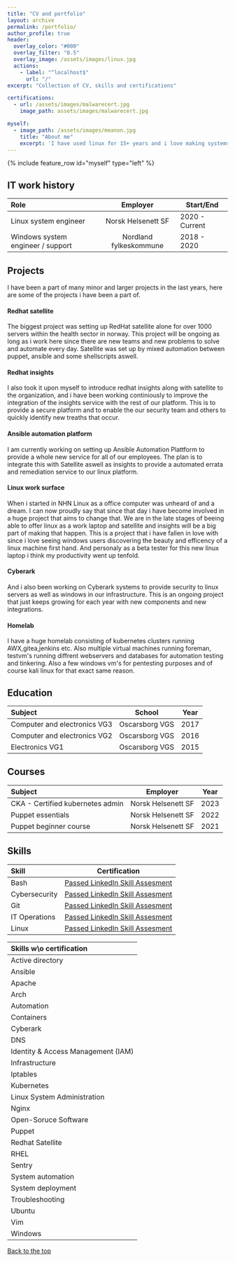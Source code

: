 ```yaml
---
title: "CV and portfolio"
layout: archive
permalink: /portfolio/
author_profile: true
header:
  overlay_color: "#000"
  overlay_filter: "0.5"
  overlay_image: /assets/images/linux.jpg
  actions:
    - label: "^localhost$"
      url: "/"
excerpt: "Collection of CV, skills and certifications"

certifications:
  - url: /assets/images/malwarecert.jpg
    image_path: assets/images/malwarecert.jpg

myself:
  - image_path: /assets/images/meanon.jpg
    title: "About me"
    excerpt: 'I have used linux for 15+ years and i love making systems more efficent, be that my work laptop - or automating mutliple servers using new tech. Only recently i have turned my passion and hobby into my work, but dont let my little work experince fool you for what i am actually capable of. I like to see myself as a person that think out of the box when it comes to working efficent on linux - and i trive in the terminal. Ncurses, shellscripts yes please - if i get a task that revolves clicking in a GUI you can bet money on that the repetative task will be automated one way or the other.'
---
```


{% include feature_row id="myself" type="left" %}

## IT work history

|                Role                |        Employer        |    Start/End    |
| :--------------------------------- | :--------------------: | ----------------|
| Linux system engineer              |   Norsk Helsenett SF   | 2020 - Current  |
| Windows system engineer / support  | Nordland fylkeskommune | 2018 - 2020     |

## Projects
I have been a part of many minor and larger projects in the last years, here are some of the projects i have been a part of.
#### Redhat satellite
The biggest project was setting up RedHat satellite alone for over 1000 servers within the health sector in norway. This project will be ongoing as long as i work here since there are new teams and new problems to solve and automate every day. Satellite was set up by mixed automation between puppet, ansible and some shellscripts aswell.
#### Redhat insights
I also took it upon myself to introduce redhat insights along with satellite to the organization, and i have been working continiously to improve the integration of the insights service with the rest of our platform. This is to provide a secure platform and to enable the our security team and others to quickly identify new treaths that occur.
#### Ansible automation platform
I am currently working on setting up Ansible Automation Plattform to provide a whole new service for all of our employees. The plan is to integrate this with Satellite aswell as insights to provide a automated errata and remediation service to our linux platform.
#### Linux work surface
When i started in NHN Linux as a office computer was unheard of and a dream. I can now proudly say that since that day i have become involved in a huge project that aims to change that. We are in the late stages of beeing able to offer linux as a work laptop and satellite and insights will be a big part of making that happen. This is a project that i have fallen in love with since i love seeing windows users discovering the beauty and efficency of a linux machine first hand. And personaly as a beta tester for this new linux laptop i think my productivity went up tenfold.
#### Cyberark
And i also been working on Cyberark systems to provide security to linux servers as well as windows in our infrastructure. This is an ongoing project that just keeps growing for each year with new components and new integrations.
#### Homelab
I have a huge homelab consisting of kubernetes clusters running AWX,gitea,jenkins etc. Also multiple virtual machines running foreman, testvm's running diffrent webservers and databases for automation testing and tinkering. Also a few windows vm's for pentesting purposes and of course kali linux for that exact same reason.

## Education
| Subject                           | School                 |      Year      |
| :-------------------------------- | :--------------------: | -------------- |
| Computer and electronics VG3      |   Oscarsborg VGS       |      2017      |
| Computer and electronics VG2      |   Oscarsborg VGS       |      2016      |
| Electronics VG1                   |   Oscarsborg VGS       |      2015      |


## Courses
| Subject                           | Employer               |      Year      |
| :-------------------------------- | :--------------------: | -------------- |
| CKA - Certified kubernetes admin  |   Norsk Helsenett SF   |      2023      |
| Puppet essentials                 |   Norsk Helsenett SF   |      2022      |
| Puppet beginner course            |   Norsk Helsenett SF   |      2021      |


## Skills

| Skill         |                       Certification                       |
| :------------ | :-------------------------------------------------------: |
| Bash          | [Passed LinkedIn Skill Assesment](https://bit.ly/3yLLHGt) |
| Cybersecurity | [Passed LinkedIn Skill Assesment](https://bit.ly/3EMooAf) |
| Git           | [Passed LinkedIn Skill Assesment](https://bit.ly/3CZ2A2W) |
| IT Operations | [Passed LinkedIn Skill Assesment](https://bit.ly/3EHKtQx) |
| Linux         | [Passed LinkedIn Skill Assesment](https://bit.ly/3CF8Co0) |

| Skills w\o certification           |
| :--------------------------------- |
| Active directory                   |
| Ansible                            |
| Apache                             |
| Arch                               |
| Automation                         |
| Containers                         |
| Cyberark                           |
| DNS                                |
| Identity & Access Management (IAM) |
| Infrastructure                     |
| Iptables                           |
| Kubernetes                         |
| Linux System Administration        |
| Nginx                              |
| Open-Soruce Software               |
| Puppet                             |
| Redhat Satellite                   |
| RHEL                               |
| Sentry                             |
| System automation                  |
| System deployment                  |
| Troubleshooting                    |
| Ubuntu                             |
| Vim                                |
| Windows                            |

<a href="#" class="btn btn--primary">Back to the top</a>
